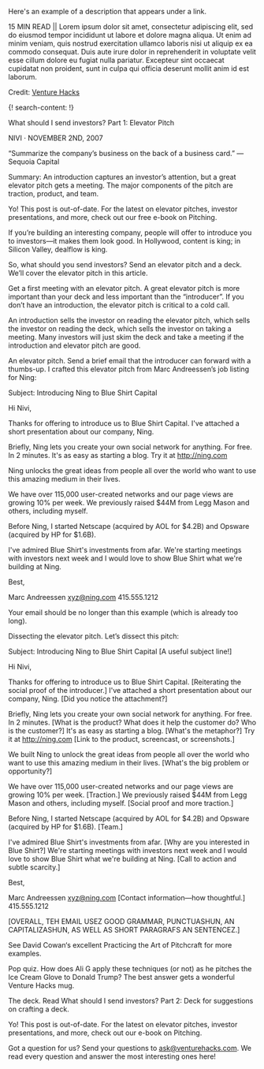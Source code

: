 Here's an example of a description that appears under a link.

15 MIN READ || Lorem ipsum dolor sit amet, consectetur adipiscing elit, sed do eiusmod tempor incididunt ut labore et dolore magna aliqua. Ut enim ad minim veniam, quis nostrud exercitation ullamco laboris nisi ut aliquip ex ea commodo consequat. Duis aute irure dolor in reprehenderit in voluptate velit esse cillum dolore eu fugiat nulla pariatur. Excepteur sint occaecat cupidatat non proident, sunt in culpa qui officia deserunt mollit anim id est laborum.

Credit: [Venture Hacks](http://venturehacks.com/)

{! search-content: !}

What should I send investors? Part 1: Elevator Pitch


NIVI	· NOVEMBER 2ND, 2007

“Summarize the company’s business on the back of a business card.”
— Sequoia Capital

Summary: An introduction captures an investor’s attention, but a great elevator pitch gets a meeting. The major components of the pitch are traction, product, and team.

Yo! This post is out-of-date. For the latest on elevator pitches, investor presentations, and more, check out our free e-book on Pitching.

If you’re building an interesting company, people will offer to introduce you to investors—it makes them look good. In Hollywood, content is king; in Silicon Valley, dealflow is king.

So, what should you send investors? Send an elevator pitch and a deck. We’ll cover the elevator pitch in this article.

Get a first meeting with an elevator pitch.
A great elevator pitch is more important than your deck and less important than the “introducer”. If you don’t have an introduction, the elevator pitch is critical to a cold call.

An introduction sells the investor on reading the elevator pitch, which sells the investor on reading the deck, which sells the investor on taking a meeting. Many investors will just skim the deck and take a meeting if the introduction and elevator pitch are good.

An elevator pitch.
Send a brief email that the introducer can forward with a thumbs-up. I crafted this elevator pitch from Marc Andreessen’s job listing for Ning:

Subject: Introducing Ning to Blue Shirt Capital

Hi Nivi,

Thanks for offering to introduce us to Blue Shirt Capital. I've attached a short presentation about our company, Ning.

Briefly, Ning lets you create your own social network for anything. For free. In 2 minutes. It's as easy as starting a blog. Try it at http://ning.com

Ning unlocks the great ideas from people all over the world who want to use this amazing medium in their lives.

We have over 115,000 user-created networks and our page views are growing 10% per week. We previously raised $44M from Legg Mason and others, including myself.

Before Ning, I started Netscape (acquired by AOL for $4.2B) and Opsware (acquired by HP for $1.6B).

I've admired Blue Shirt's investments from afar. We're starting meetings with investors next week and I would love to show Blue Shirt what we're building at Ning.

Best,

Marc Andreessen
xyz@ning.com
415.555.1212

Your email should be no longer than this example (which is already too long).

Dissecting the elevator pitch.
Let’s dissect this pitch:

Subject: Introducing Ning to Blue Shirt Capital [A useful subject line!]

Hi Nivi,

Thanks for offering to introduce us to Blue Shirt Capital. [Reiterating the social proof of the introducer.] I've attached a short presentation about our company, Ning. [Did you notice the attachment?]

Briefly, Ning lets you create your own social network for anything. For free. In 2 minutes. [What is the product? What does it help the customer do? Who is the customer?] It's as easy as starting a blog. [What's the metaphor?] Try it at http://ning.com [Link to the product, screencast, or screenshots.]

We built Ning to unlock the great ideas from people all over the world who want to use this amazing medium in their lives. [What's the big problem or opportunity?]

We have over 115,000 user-created networks and our page views are growing 10% per week. [Traction.] We previously raised $44M from Legg Mason and others, including myself. [Social proof and more traction.]

Before Ning, I started Netscape (acquired by AOL for $4.2B) and Opsware (acquired by HP for $1.6B). [Team.]

I've admired Blue Shirt's investments from afar. [Why are you interested in Blue Shirt?] We're starting meetings with investors next week and I would love to show Blue Shirt what we're building at Ning. [Call to action and subtle scarcity.]

Best,

Marc Andreessen 
xyz@ning.com [Contact information—how thoughtful.]
415.555.1212

[OVERALL, TEH EMAIL USEZ GOOD GRAMMAR, PUNCTUASHUN, AN CAPITALIZASHUN, AS WELL AS SHORT PARAGRAFS AN SENTENCEZ.]

See David Cowan‘s excellent Practicing the Art of Pitchcraft for more examples.

Pop quiz.
How does Ali G apply these techniques (or not) as he pitches the Ice Cream Glove to Donald Trump? The best answer gets a wonderful Venture Hacks mug.



The deck.
Read What should I send investors? Part 2: Deck for suggestions on crafting a deck.

Yo! This post is out-of-date. For the latest on elevator pitches, investor presentations, and more, check out our e-book on Pitching.

Got a question for us?
Send your questions to ask@venturehacks.com. We read every question and answer the most interesting ones here!
